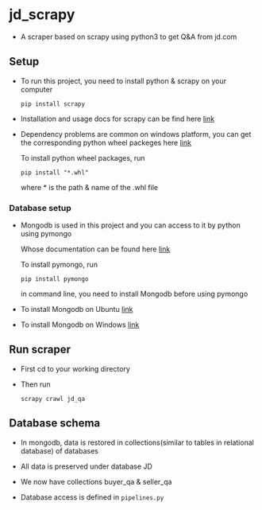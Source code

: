# jd_scrapy

* A scraper based on scrapy using python3 to get Q&A from jd.com

## Setup

* To run this project, you need to install python & scrapy on your computer

  `pip install scrapy`

* Installation and usage docs for scrapy can be find here [link](https://docs.scrapy.org/en/latest/intro/install.html) 

* Dependency problems are common on windows platform, you can get the corresponding python wheel packeges here [link](http://www.lfd.uci.edu/~gohlke/pythonlibs/#twisted) 

  To install python wheel packages, run 
  
  `pip install "*.whl"`

  where * is the path & name of the .whl file
  
### Database setup

* Mongodb is used in this project and you can access to it by python using pymongo

  Whose documentation can be found here [link](https://api.mongodb.com/python/current/tutorial.html)
  
  To install pymongo, run
  
  `pip install pymongo`
  
  in command line, you need to install Mongodb before using pymongo

* To install Mongodb on Ubuntu [link](https://docs.mongodb.com/manual/tutorial/install-mongodb-on-ubuntu/)

* To install Mongodb on Windows [link](https://docs.mongodb.com/manual/tutorial/install-mongodb-on-windows)

## Run scraper

* First cd to your working directory
  
* Then run 
  
  `scrapy crawl jd_qa`
  
## Database schema

* In mongodb, data is restored in collections(similar to tables in relational database) of databases

* All data is preserved under database JD

* We now have collections buyer_qa & seller_qa

* Database access is defined in `pipelines.py`
